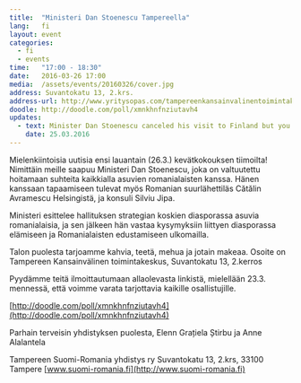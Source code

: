 ```yaml
---
title:  "Ministeri Dan Stoenescu Tampereella"
lang:   fi
layout: event
categories:
  - fi
  - events
time:   "17:00 - 18:30"
date:   2016-03-26 17:00
media:  /assets/events/20160326/cover.jpg
address: Suvantokatu 13, 2.krs.
address-url: http://www.yritysopas.com/tampereenkansainvalinentoimintakeskus/
doodle: http://doodle.com/poll/xmnkhnfnziutavh4 
updates:
  - text: Minister Dan Stoenescu canceled his visit to Finland but you are still welcome to our meeting. See you tomorrow.
    date: 25.03.2016
---
```

 
Mielenkiintoisia uutisia ensi lauantain (26.3.) kevätkokouksen tiimoilta! Nimittäin meille saapuu Ministeri Dan Stoenescu, joka on valtuutettu hoitamaan suhteita kaikkialla asuvien romanialaisten kanssa. Hänen kanssaan tapaamiseen tulevat myös Romanian suurlähettiläs Cătălin Avramescu Helsingistä, ja konsuli Silviu Jipa.
 
Ministeri esittelee hallituksen strategian koskien diasporassa asuvia romanialaisia, ja sen jälkeen hän vastaa kysymyksiin liittyen diasporassa elämiseen ja Romanialaisten edustamiseen ulkomailla.
 
Talon puolesta tarjoamme kahvia, teetä, mehua ja jotain makeaa.
Osoite on Tampereen Kansainvälinen toimintakeskus,
Suvantokatu 13, 2.kerros
 
Pyydämme teitä ilmoittautumaan allaolevasta linkistä, mielellään 23.3. mennessä, että voimme varata tarjottavia kaikille osallistujille.

[http://doodle.com/poll/xmnkhnfnziutavh4](http://doodle.com/poll/xmnkhnfnziutavh4)
 
Parhain terveisin yhdistyksen puolesta,
Elenn Grațiela Știrbu ja Anne Alalantela
 
Tampereen Suomi-Romania yhdistys ry
Suvantokatu 13, 2.krs, 33100 Tampere
[www.suomi-romania.fi](http://www.suomi-romania.fi)